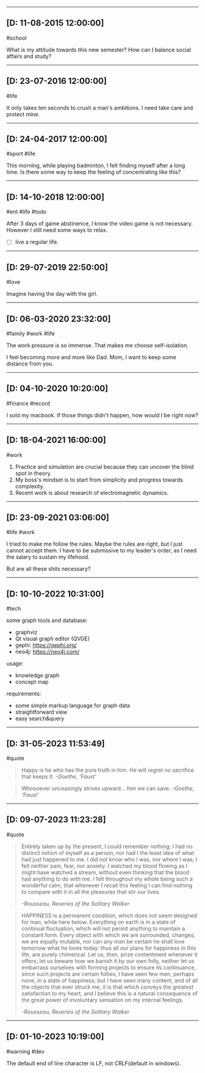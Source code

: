 ----
## [D: 11-08-2015 12:00:00]
 #school

What is my attitude towards this new semester? How can I balance social affairs and study?

----
## [D: 23-07-2016 12:00:00]
 #life

It only takes ten seconds to crush a man's ambitions. I need take care and protect mine.

----
## [D: 24-04-2017 12:00:00]
 #sport #life

This morning, while playing badminton, I felt finding myself after a long time. Is there some way to keep the feeling of concentrating like this?

----
## [D: 14-10-2018 12:00:00]
 #ent #life #todo

After 3 days of game abstinence, I know the video game is not necessary. However I still need some ways to relax.

- [ ] live a regular life.

----
## [D: 29-07-2019 22:50:00]
 #love

Imagine having the day with the girl.

----
## [D: 06-03-2020 23:32:00]
 #family #work #life

The work pressure is so immense. That makes me choose self-isolation.

I feel becoming more and more like Dad. 
Mom, I want to keep some distance from you.

----
## [D: 04-10-2020 10:20:00]
 #finance #record

I sold my macbook. 
If those things didn't happen, how would I be right now?

----
## [D: 18-04-2021 16:00:00]
 #work

1. Practice and simulation are crucial because they can uncover the blind spot in theory.
2. My boss's mindset is to start from simplicity and progress towards complexity. 
3. Recent work is about research of electromagnetic dynamics.

----
## [D: 23-09-2021 03:06:00]
 #life #work

I tried to make me follow the rules. Maybe the rules are right, but I just cannot accept them. 
I have to be submissive to my leader's order, as I need the salary to sustain my lifehood.

But are all these shits necessary?

----
## [D: 10-10-2022 10:31:00]
 #tech

some graph tools and database:
- graphviz
- Qt visual graph editor (QVGE) 
- gephi: https://gephi.org/
- neo4j: https://neo4j.com/

usage:
- knowledge graph
- concept map

requirements:
- some simple markup language for graph data
- straightforward view
- easy search&query

----
## [D: 31-05-2023 11:53:49]
 #quote

> Happy is he who has the pure truth in him. He will regret no sacrifice that keeps it. 
> *-Goethe, 'Faust'*

> Whosoever unceasingly strives upward... him we can save.
> *-Goethe, 'Faust'*


----
## [D: 09-07-2023 11:23:28]
 #quote

> Entirely taken up by the present, I could remember nothing; I had no distinct notion of myself as a person, nor had I the least idea of what had just happened to me. I did not know who I was, nor where I was; I felt neither pain, fear, nor anxiety. I watched my blood flowing as I might have watched a stream, without even thinking that the blood had anything to do with me. I felt throughout my whole being such a wonderful calm, that whenever I recall this feeling I can find nothing to compare with it in all the pleasures that stir our lives.
>
> *-Rousseau, Reveries of the Solitary Walker*

> HAPPINESS is a permanent condition, which does not seem designed for man, while here below. Everything on earth is in a state of continual fluctuation, which will not permit anything to maintain a constant form. Every object with which we are surrounded, changes; we are equally mutable, nor can any man be certain he shall love tomorrow what he loves today: thus all our plans for happiness in this life, are purely chimerical. Let us, then, prize contentment whenever it offers; let us beware how we banish it by our own folly, neither let us embarrass ourselves with forming projects to ensure its continuance, since such projects are certain follies; I have seen few men, perhaps none, in a state of happiness; but I have seen many content, and of all the objects that ever struck me, it is that which conveys the greatest satisfaction to my heart, and I believe this is a natural consequence of the great power of involuntary sensation on my internal feelings.
>
> *-Rousseau, Reveries of the Solitary Walker*

----
## [D: 01-10-2023 10:19:00]
 #warning #dev
 
The default end of line character is LF, not CRLF(default in windows).

